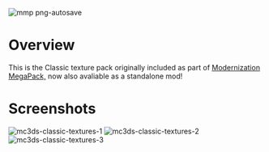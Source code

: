 ![mmp png-autosave](https://github.com/user-attachments/assets/c5fc8eae-5deb-448c-b36d-5cfb0f46c74c)

# Overview

This is the Classic texture pack originally included as part of [Modernization MegaPack,](https://github.com/wyndchyme/mc3ds-modern) now also avaliable as a standalone mod!

# Screenshots
![mc3ds-classic-textures-1](https://github.com/user-attachments/assets/101f6545-19d6-4b44-aa0f-e460fd605fc9)
![mc3ds-classic-textures-2](https://github.com/user-attachments/assets/f704fc34-bc60-4919-b57c-92bd4eccc8ec)
![mc3ds-classic-textures-3](https://github.com/user-attachments/assets/d9504e2f-25d2-41f9-8dcd-d4a6f14b9ed0)

